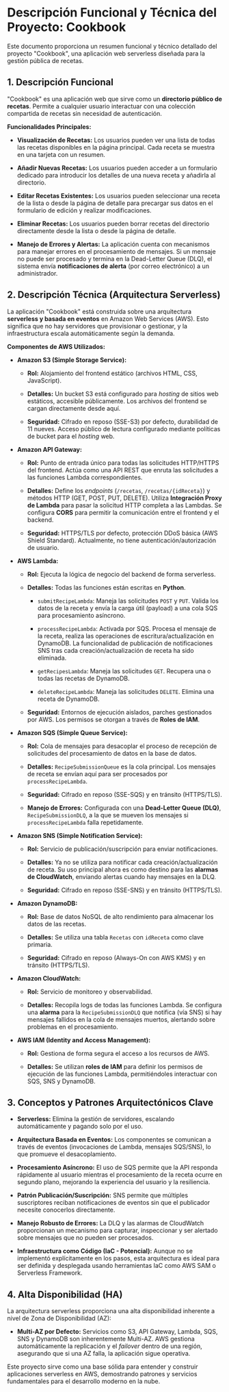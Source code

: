 # Descripción Funcional y Técnica del Proyecto: Cookbook

Este documento proporciona un resumen funcional y técnico detallado del proyecto "Cookbook", una aplicación web serverless diseñada para la gestión pública de recetas.

## 1. Descripción Funcional

"Cookbook" es una aplicación web que sirve como un **directorio público de recetas**. Permite a cualquier usuario interactuar con una colección compartida de recetas sin necesidad de autenticación.

**Funcionalidades Principales:**

* **Visualización de Recetas:** Los usuarios pueden ver una lista de todas las recetas disponibles en la página principal. Cada receta se muestra en una tarjeta con un resumen.

* **Añadir Nuevas Recetas:** Los usuarios pueden acceder a un formulario dedicado para introducir los detalles de una nueva receta y añadirla al directorio.

* **Editar Recetas Existentes:** Los usuarios pueden seleccionar una receta de la lista o desde la página de detalle para precargar sus datos en el formulario de edición y realizar modificaciones.

* **Eliminar Recetas:** Los usuarios pueden borrar recetas del directorio directamente desde la lista o desde la página de detalle.

* **Manejo de Errores y Alertas:** La aplicación cuenta con mecanismos para manejar errores en el procesamiento de mensajes. Si un mensaje no puede ser procesado y termina en la Dead-Letter Queue (DLQ), el sistema envía **notificaciones de alerta** (por correo electrónico) a un administrador.

## 2. Descripción Técnica (Arquitectura Serverless)

La aplicación "Cookbook" está construida sobre una arquitectura **serverless y basada en eventos** en Amazon Web Services (AWS). Esto significa que no hay servidores que provisionar o gestionar, y la infraestructura escala automáticamente según la demanda.



**Componentes de AWS Utilizados:**

* **Amazon S3 (Simple Storage Service):**

    * **Rol:** Alojamiento del frontend estático (archivos HTML, CSS, JavaScript).

    * **Detalles:** Un bucket S3 está configurado para *hosting* de sitios web estáticos, accesible públicamente. Los archivos del frontend se cargan directamente desde aquí.

    * **Seguridad:** Cifrado en reposo (SSE-S3) por defecto, durabilidad de 11 nueves. Acceso público de lectura configurado mediante políticas de bucket para el *hosting* web.

* **Amazon API Gateway:**

    * **Rol:** Punto de entrada único para todas las solicitudes HTTP/HTTPS del frontend. Actúa como una API REST que enruta las solicitudes a las funciones Lambda correspondientes.

    * **Detalles:** Define los *endpoints* (`/recetas`, `/recetas/{idReceta}`) y métodos HTTP (GET, POST, PUT, DELETE). Utiliza **Integración Proxy de Lambda** para pasar la solicitud HTTP completa a las Lambdas. Se configura **CORS** para permitir la comunicación entre el frontend y el backend.

    * **Seguridad:** HTTPS/TLS por defecto, protección DDoS básica (AWS Shield Standard). Actualmente, no tiene autenticación/autorización de usuario.

* **AWS Lambda:**

    * **Rol:** Ejecuta la lógica de negocio del backend de forma serverless.

    * **Detalles:** Todas las funciones están escritas en **Python**.

        * `submitRecipeLambda`: Maneja las solicitudes `POST` y `PUT`. Valida los datos de la receta y envía la carga útil (payload) a una cola SQS para procesamiento asíncrono.

        * `processRecipeLambda`: Activada por SQS. Procesa el mensaje de la receta, realiza las operaciones de escritura/actualización en DynamoDB. La funcionalidad de publicación de notificaciones SNS tras cada creación/actualización de receta ha sido eliminada.

        * `getRecipesLambda`: Maneja las solicitudes `GET`. Recupera una o todas las recetas de DynamoDB.

        * `deleteRecipeLambda`: Maneja las solicitudes `DELETE`. Elimina una receta de DynamoDB.

    * **Seguridad:** Entornos de ejecución aislados, parches gestionados por AWS. Los permisos se otorgan a través de **Roles de IAM**.

* **Amazon SQS (Simple Queue Service):**

    * **Rol:** Cola de mensajes para desacoplar el proceso de recepción de solicitudes del procesamiento de datos en la base de datos.

    * **Detalles:** `RecipeSubmissionQueue` es la cola principal. Los mensajes de receta se envían aquí para ser procesados por `processRecipeLambda`.

    * **Seguridad:** Cifrado en reposo (SSE-SQS) y en tránsito (HTTPS/TLS).

    * **Manejo de Errores:** Configurada con una **Dead-Letter Queue (DLQ)**, `RecipeSubmissionDLQ`, a la que se mueven los mensajes si `processRecipeLambda` falla repetidamente.

* **Amazon SNS (Simple Notification Service):**

    * **Rol:** Servicio de publicación/suscripción para enviar notificaciones.

    * **Detalles:** Ya no se utiliza para notificar cada creación/actualización de receta. Su uso principal ahora es como destino para las **alarmas de CloudWatch**, enviando alertas cuando hay mensajes en la DLQ.

    * **Seguridad:** Cifrado en reposo (SSE-SNS) y en tránsito (HTTPS/TLS).

* **Amazon DynamoDB:**

    * **Rol:** Base de datos NoSQL de alto rendimiento para almacenar los datos de las recetas.

    * **Detalles:** Se utiliza una tabla `Recetas` con `idReceta` como clave primaria.

    * **Seguridad:** Cifrado en reposo (Always-On con AWS KMS) y en tránsito (HTTPS/TLS).

* **Amazon CloudWatch:**

    * **Rol:** Servicio de monitoreo y observabilidad.

    * **Detalles:** Recopila logs de todas las funciones Lambda. Se configura una **alarma** para la `RecipeSubmissionDLQ` que notifica (vía SNS) si hay mensajes fallidos en la cola de mensajes muertos, alertando sobre problemas en el procesamiento.

* **AWS IAM (Identity and Access Management):**

    * **Rol:** Gestiona de forma segura el acceso a los recursos de AWS.

    * **Detalles:** Se utilizan **roles de IAM** para definir los permisos de ejecución de las funciones Lambda, permitiéndoles interactuar con SQS, SNS y DynamoDB.

## 3. Conceptos y Patrones Arquitectónicos Clave

* **Serverless:** Elimina la gestión de servidores, escalando automáticamente y pagando solo por el uso.

* **Arquitectura Basada en Eventos:** Los componentes se comunican a través de eventos (invocaciones de Lambda, mensajes SQS/SNS), lo que promueve el desacoplamiento.

* **Procesamiento Asíncrono:** El uso de SQS permite que la API responda rápidamente al usuario mientras el procesamiento de la receta ocurre en segundo plano, mejorando la experiencia del usuario y la resiliencia.

* **Patrón Publicación/Suscripción:** SNS permite que múltiples suscriptores reciban notificaciones de eventos sin que el publicador necesite conocerlos directamente.

* **Manejo Robusto de Errores:** La DLQ y las alarmas de CloudWatch proporcionan un mecanismo para capturar, inspeccionar y ser alertado sobre mensajes que no pueden ser procesados.

* **Infraestructura como Código (IaC - Potencial):** Aunque no se implementó explícitamente en los pasos, esta arquitectura es ideal para ser definida y desplegada usando herramientas IaC como AWS SAM o Serverless Framework.

## 4. Alta Disponibilidad (HA)

La arquitectura serverless proporciona una alta disponibilidad inherente a nivel de Zona de Disponibilidad (AZ):

* **Multi-AZ por Defecto:** Servicios como S3, API Gateway, Lambda, SQS, SNS y DynamoDB son inherentemente Multi-AZ. AWS gestiona automáticamente la replicación y el *failover* dentro de una región, asegurando que si una AZ falla, la aplicación sigue operativa.


Este proyecto sirve como una base sólida para entender y construir aplicaciones serverless en AWS, demostrando patrones y servicios fundamentales para el desarrollo moderno en la nube.